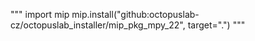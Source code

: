"""
import mip
mip.install("github:octopuslab-cz/octopuslab_installer/mip_pkg_mpy_22", target=".")
"""